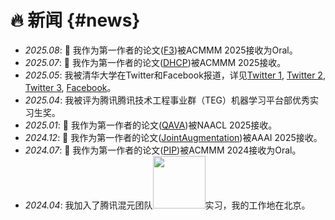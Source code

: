 # 🔥 新闻 {#news}
- *2025.08*: 🎉 我作为第一作者的论文([F3](https://arxiv.org/abs/2506.01064))被ACMMM 2025接收为Oral。
- *2025.07*: 🎉 我作为第一作者的论文([DHCP](https://arxiv.org/abs/2411.18659))被ACMMM 2025接收。
- *2025.05*: 我被清华大学在Twitter和Facebook报道，详见[Twitter 1](https://x.com/Tsinghua_Uni/status/1925190201896210751), [Twitter 2](https://x.com/Tsinghua_Uni/status/1925662659786965125), [Twitter 3](https://x.com/Tsinghua_Uni/status/1926027983518609890), [Facebook](https://www.facebook.com/share/p/171JbK5ZXo/)。
- *2025.04*: 我被评为腾讯腾讯技术工程事业群（TEG）机器学习平台部优秀实习生奖。
- *2025.01*: 🎉 我作为第一作者的论文([QAVA](https://aclanthology.org/2025.naacl-long.512/))被NAACL 2025接收。
- *2024.12*: 🎉 我作为第一作者的论文([JointAugmentation](https://ojs.aaai.org/index.php/AAAI/article/view/34425))被AAAI 2025接收。
- *2024.07*: 🎉 我作为第一作者的论文([PIP](https://dl.acm.org/doi/abs/10.1145/3664647.3685510))被ACMMM 2024接收为Oral。
- *2024.04*: 我加入了腾讯混元团队<img src='images/tencent_logo.png' style='width: 6em;'>实习，我的工作地在北京。